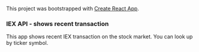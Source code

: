 This project was bootstrapped with [Create React App](https://github.com/facebook/create-react-app).

### IEX API - shows recent transaction

This app shows recent IEX transaction on the stock market.  You can look up by ticker symbol.

